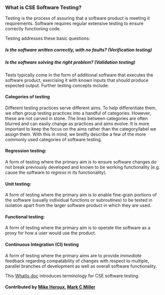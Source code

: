 ### What is CSE Software Testing?

Testing is the process of assuring that a software product is meeting it requirements. Software requires regular extensive testing to ensure correctly functioning code.  

Testing addresses these basic questions:
##### Is the software written correctly, with no faults? (Verification testing)
##### Is the software solving the right problem? (Validation testing)

Tests typically come in the form of additional software that executes the software product, exercising it with known inputs that should produce expected output. Further testing concepts include:

#### Categories of testing

Different testing practices serve different aims. To help differentiate them, we often group testing
practices into a handful of categories. However, these are not carved in stone. The lines between
categories are often blurred and can easily change as practices and aims evolve. It is more important
to keep the focus on the aims rather than the category/label we assign them. With this in mind, we
breifly describe a few of the more commonly used categories of software testing.

#### Regression testing:
A form of testing where the primary aim is to ensure software changes do not break previously developed and known to be working functionality (e.g. cause the software to _regress_ in its functionality).

#### Unit testing:
A form of testing where the primary aim is to enable fine-grain portions of the software (usually individual functions or subroutines) to be tested in isolation apart from the larger software product in which they are used.

#### Functional testing:
A form of testing where the primary aim is to operate the software as a proxy for how a user would use the product.

#### Continuous Integration (CI) testing
A form of testing where the primary aims are to provide _immediate_ feedback regarding compatability of changes with respect to multiple, parallel branches of development as well as overall software functionality.

This [WhatIs doc](https://ideas-productivity.org/wordpress/wp-content/uploads/2016/04/IDEAS-TestingWhatAreSoftwareTestingPractices-V0.2.pdf "What is CSE Software Testing?") introduces terminology for CSE software testing.

#### Contributed by [Mike Heroux](https://github.com/maherou), [Mark C Miller](https://github.com/markcmiller86)

<!---
Publish: yes
Categories: reliability
Topics: testing
Tags: terminology, whatis, document
Level: 0
Prerequisites: none
Aggregate: none
--->
